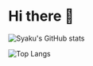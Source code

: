 # Hi there 👋

![Syaku's GitHub stats](https://github-readme-stats.vercel.app/api?username=syakuis&show_icons=true&theme=radical)


![Top Langs](https://github-readme-stats.vercel.app/api/top-langs/?username=syakuis&layout=compact)
